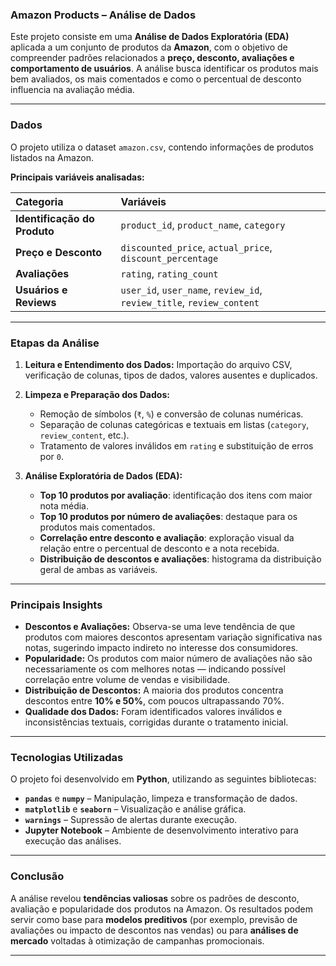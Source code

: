 ### Amazon Products – Análise de Dados

Este projeto consiste em uma **Análise de Dados Exploratória (EDA)** aplicada a um conjunto de produtos da **Amazon**, com o objetivo de compreender padrões relacionados a **preço, desconto, avaliações e comportamento de usuários**.
A análise busca identificar os produtos mais bem avaliados, os mais comentados e como o percentual de desconto influencia na avaliação média.

---

### Dados

O projeto utiliza o dataset `amazon.csv`, contendo informações de produtos listados na Amazon.

**Principais variáveis analisadas:**

| Categoria                    | Variáveis                                                             |
| :--------------------------- | :-------------------------------------------------------------------- |
| **Identificação do Produto** | `product_id`, `product_name`, `category`                              |
| **Preço e Desconto**         | `discounted_price`, `actual_price`, `discount_percentage`             |
| **Avaliações**               | `rating`, `rating_count`                                              |
| **Usuários e Reviews**       | `user_id`, `user_name`, `review_id`, `review_title`, `review_content` |

---

### Etapas da Análise

1. **Leitura e Entendimento dos Dados:**
   Importação do arquivo CSV, verificação de colunas, tipos de dados, valores ausentes e duplicados.

2. **Limpeza e Preparação dos Dados:**

   * Remoção de símbolos (`₹`, `%`) e conversão de colunas numéricas.
   * Separação de colunas categóricas e textuais em listas (`category`, `review_content`, etc.).
   * Tratamento de valores inválidos em `rating` e substituição de erros por `0`.

3. **Análise Exploratória de Dados (EDA):**

   * **Top 10 produtos por avaliação**: identificação dos itens com maior nota média.
   * **Top 10 produtos por número de avaliações**: destaque para os produtos mais comentados.
   * **Correlação entre desconto e avaliação**: exploração visual da relação entre o percentual de desconto e a nota recebida.
   * **Distribuição de descontos e avaliações**: histograma da distribuição geral de ambas as variáveis.

---

### Principais Insights

* **Descontos e Avaliações:** Observa-se uma leve tendência de que produtos com maiores descontos apresentam variação significativa nas notas, sugerindo impacto indireto no interesse dos consumidores.
* **Popularidade:** Os produtos com maior número de avaliações não são necessariamente os com melhores notas — indicando possível correlação entre volume de vendas e visibilidade.
* **Distribuição de Descontos:** A maioria dos produtos concentra descontos entre **10% e 50%**, com poucos ultrapassando 70%.
* **Qualidade dos Dados:** Foram identificados valores inválidos e inconsistências textuais, corrigidas durante o tratamento inicial.

---

### Tecnologias Utilizadas

O projeto foi desenvolvido em **Python**, utilizando as seguintes bibliotecas:

* **`pandas`** e **`numpy`** – Manipulação, limpeza e transformação de dados.
* **`matplotlib`** e **`seaborn`** – Visualização e análise gráfica.
* **`warnings`** – Supressão de alertas durante execução.
* **Jupyter Notebook** – Ambiente de desenvolvimento interativo para execução das análises.

---

### Conclusão

A análise revelou **tendências valiosas** sobre os padrões de desconto, avaliação e popularidade dos produtos na Amazon.
Os resultados podem servir como base para **modelos preditivos** (por exemplo, previsão de avaliações ou impacto de descontos nas vendas) ou para **análises de mercado** voltadas à otimização de campanhas promocionais.

---
